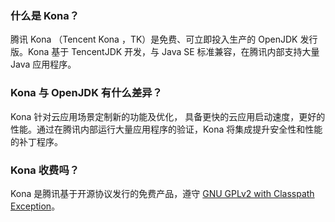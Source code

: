 ### 什么是 Kona？

腾讯 Kona （Tencent Kona ，TK）是免费、可立即投入生产的 OpenJDK  发行版。Kona 基于 TencentJDK 开发，与 Java SE 标准兼容，在腾讯内部支持大量 Java 应用程序。

### Kona 与 OpenJDK 有什么差异？

Kona 针对云应用场景定制新的功能及优化， 具备更快的云应用启动速度，更好的性能。通过在腾讯内部运行大量应用程序的验证，Kona 将集成提升安全性和性能的补丁程序。

### Kona 收费吗？

Kona 是腾讯基于开源协议发行的免费产品，遵守 [GNU GPLv2 with Classpath Exception](https://openjdk.java.net/legal/gplv2+ce.html)。